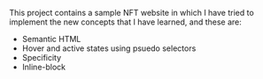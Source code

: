 This project contains a sample NFT website in which I have tried to implement the new concepts that I have learned, and these are:
 <ul><li>Semantic HTML</li>
     <li>Hover and active states using psuedo selectors</li>
     <li>Specificity</li>
     <li>Inline-block</li>


